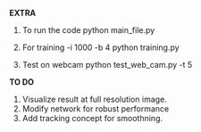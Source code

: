 
**EXTRA**

1. To run the code
python main_file.py


2. For training -i 1000 -b 4
python training.py


3. Test on webcam
python test_web_cam.py -t 5







**TO DO**

1. Visualize result at full resolution image.
2. Modify network for robust performance
3. Add tracking concept for smoothning.


